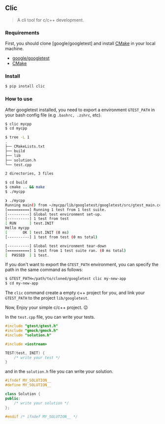 ## Clic

> A  cli tool for c/c++ development.

### Requirements

First, you should clone [google/googletest] and install [CMake](https://cmake.org/) in your local machine.

- [google/googletest](https://github.com/google/googletest)
- [CMake](https://cmake.org/)

### Install

```bash
$ pip install clic
```

### How to use

After googletest installed, you need to export a environment `GTEST_PATH` in your bash config file (e.g `.bashrc, .zshrc`, etc).

```bash
$ clic mycpp
$ cd mycpp

$ tree -L 1
.
├── CMakeLists.txt
├── build
├── lib
├── solution.h
└── test.cpp

2 directories, 3 files

$ cd build
$ cmake .. && make
$ ./mycpp

❯ ./mycpp
Running main() from ~/mycpp/lib/googletest/googletest/src/gtest_main.cc
[==========] Running 1 test from 1 test suite.
[----------] Global test environment set-up.
[----------] 1 test from test
[ RUN      ] test.INIT
Hello mycpp
[       OK ] test.INIT (0 ms)
[----------] 1 test from test (0 ms total)

[----------] Global test environment tear-down
[==========] 1 test from 1 test suite ran. (0 ms total)
[  PASSED  ] 1 test.
```

If you don't want to export the `GTEST_PATH` environment,  you can specify the path in the same command as follows:

```bash
$ GTEST_PATH=/path/to/cloned/googletest clic my-new-app
$ cd my-new-app
```

The `clic` command create a empty c++ project for you, and link your `GTEST_PATH` to the project `lib/googletest`.

Now, Enjoy your simple c/c++ project. 😉

In the `test.cpp` file, you can write your tests.

```c++
#include "gtest/gtest.h"
#include "gmock/gmock.h"
#include "solution.h"

#include <iostream>

TEST(test, INIT) {
    /* write your test */
}
```

and in the `solution.h` file you can write your solution.

```c++
#ifndef MY_SOLUTION__
#define MY_SOLUTION__

class Solution {
public:
    /* write your solution */
};

#endif /* ifndef MY_SOLUTION__ */
```
